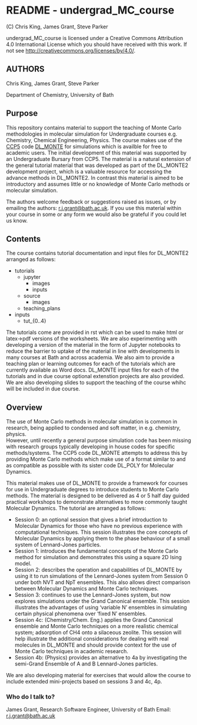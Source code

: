 # README - undergrad_MC_course
(C) Chris King, James Grant, Steve Parker 

undergrad_MC_course is licensed under a Creative Commons Attribution 4.0 International License which you should have received with this work.  If not see <http://creativecommons.org/licenses/by/4.0/>.

AUTHORS
-------
Chris King, James Grant, Steve Parker

Department of Chemistry, University of Bath

Purpose
-------

This repository contains material to support the teaching of Monte Carlo methodologies in molecular simulation for Undergraduate courses e.g. Chemistry, Chemical Engineering, Physics.
The course makes use of the [CCP5](https://www.ccp5.ac.uk)  code [DL_MONTE](https://ccpforge.cse.rl.ac.uk/gf/project/dlmonte2/) for simulations which is availble for free to academic users.
The initial development of this material was supported by an Undergraduate Bursary from CCP5.
The material is a natural extension of the general tutorial material that was developed as part of the DL_MONTE2 development project, which is a valuable resource for accessing the advance methods in DL_MONTE2.
In contrast this material is aimed to be introductory and assumes little or no knowledge of Monte Carlo methods or molecular simulation.

The authors welcome feedback or suggestions raised as issues, or by emailing the authors: r.j.grant@bath.ac.uk.  If you use this material within your course in some or any form we would also be grateful if you could let us know.

Contents
--------

The course contains tutorial documentation and input files for DL_MONTE2 arranged as follows:
 
* tutorials
    * jupyter
        * images
        * inputs
    * source
        * images
    * teaching_plans
* inputs
    * tut_{0..4}

The tutorials come are provided in rst which can be used to make html or latex->pdf versions of the worksheets.  We are also experimenting with developing a version of the material in the form of Jupyter notebooks to reduce the barrier to uptake of the material in line with developments in many courses at Bath and across academia.  We also aim to provide a teaching plan or learning outcomes for each of the tutorials which are currently available as Word docs.  DL_MONTE input files for each of the tutorials and in due course optional extenstion projects are also provided.  We are also developing slides to support the teaching of the course whihc will be included in due course.

Overview
--------

The use of Monte Carlo methods in molecular simulation is common in research, being applied to condensed and soft matter, in e.g. chemistry, physics.  
However, until recently a general purpose simulation code has been missing with research groups typically developing in house codes for specific methods/systems.
The CCP5 code DL_MONTE attempts to address this by providing Monte Carlo methods which make use of a format similar to and as compatible as possible with its sister code DL_POLY for Molecular Dynamics.

This material makes use of DL_MONTE to provide a framework for courses for use in Undergraduate degrees to introduce students to Monte Carlo methods.
The material is designed to be delivered as 4 or 5 half day guided practical workshops to demonstrate alternatives to more commonly taught Molecular Dynamics.
The tutorial are arranged as follows:
*   Session 0: an optional session that gives a brief introduction to Molecular Dynamics for those who have no previous experience with computational techniques.  This session illustrates the core concepts of Molecular Dynamics by applying them to the phase behaviour of a small system of Lennard-Jones particles.
*   Session 1: introduces the fundamental concepts of the Monte Carlo method for simulation and demonstrates this using a square 2D Ising model. 
*   Session 2: describes the operation and capabilities of DL_MONTE by using it to run simulations of the Lennard-Jones system from Session 0 under both NVT and NpT ensembles.  This also allows direct comparison between Molecular Dynamics and Monte Carlo techniques.  
*   Session 3: continues to use the Lennard-Jones system, but now explores simulations under the Grand Canonical ensemble.  This session illustrates the advantages of using ‘variable N’ ensembles in simulating certain physical phenomena over ‘fixed N’ ensembles.  
*   Session 4c: (Chemistry/Chem. Eng.) applies the Grand Canonical ensemble and Monte Carlo techniques on a more realistic chemical system; adsorption of CH4 onto a silaceous zeolite.  This session will help illustrate the additional considerations for dealing with real molecules in DL_MONTE and should provide context for the use of Monte Carlo techniques in academic research.
*   Session 4b: (Physics) provides an alternative to 4a by investigating the semi-Grand Ensemble of A and B Lennard-Jones particles.

We are also developing material for exercises that would allow the course to include extended mini-projects based on  sessions 3 and 4c, 4p.

### Who do I talk to? ###

James Grant, Research Software Engineer, University of Bath
Email: r.j.grant@bath.ac.uk

